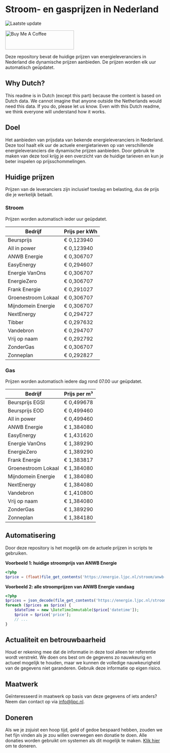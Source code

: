 # Stroom- en gasprijzen in Nederland

![Laatste update](https://img.shields.io/badge/laatste%20update-2025--02--17%2003%3A00%20CET-brightgreen)

<a href="https://www.buymeacoffee.com/Lars-" target="_blank"><img src="https://cdn.buymeacoffee.com/buttons/v2/default-orange.png" alt="Buy Me A Coffee" height="60" style="height: 60px !important;width: 217px !important;" ></a>

Deze repository bevat de huidige prijzen van energieleveranciers in Nederland die dynamische prijzen aanbieden. De prijzen worden elk uur automatisch geüpdatet.

## Why Dutch?

This readme is in Dutch (except this part) because the content is based on Dutch data. We cannot imagine that anyone outside the Netherlands would need this data. If you do, please let us know. Even with this Dutch readme, we think
everyone will understand how it works.

## Doel

Het aanbieden van prijsdata van bekende energieleveranciers in Nederland. Deze tool haalt elk uur de actuele energietarieven op van verschillende energieleveranciers die dynamische prijzen aanbieden. Door gebruik te maken van deze tool
krijg je een overzicht van de huidige tarieven en kun je beter inspelen op prijsschommelingen.

## Huidige prijzen

Prijzen van de leveranciers zijn inclusief toeslag en belasting, dus de prijs die je werkelijk betaalt.

### Stroom

Prijzen worden automatisch ieder uur geüpdatet.

 Bedrijf | Prijs per kWh 
---------|---------------
Beursprijs | € 0,123940
All in power | € 0,123940
ANWB Energie | € 0,306707
EasyEnergy | € 0,294607
Energie VanOns | € 0,306707
EnergieZero | € 0,306707
Frank Energie | € 0,291027
Groenestroom Lokaal | € 0,306707
Mijndomein Energie | € 0,306707
NextEnergy | € 0,294727
Tibber | € 0,297632
Vandebron | € 0,294707
Vrij op naam | € 0,292792
ZonderGas | € 0,306707
Zonneplan | € 0,292827


### Gas

Prijzen worden automatisch iedere dag rond 07.00 uur geüpdatet.

 Bedrijf | Prijs per m³ 
---------|--------------
Beursprijs EGSI | € 0,499678
Beursprijs EOD | € 0,499460
All in power | € 0,499460
ANWB Energie | € 1,384080
EasyEnergy | € 1,431620
Energie VanOns | € 1,389290
EnergieZero | € 1,389290
Frank Energie | € 1,383817
Groenestroom Lokaal | € 1,384080
Mijndomein Energie | € 1,384080
NextEnergy | € 1,384080
Vandebron | € 1,410800
Vrij op naam | € 1,384080
ZonderGas | € 1,389290
Zonneplan | € 1,384180


## Automatisering

Door deze repository is het mogelijk om de actuele prijzen in scripts te gebruiken.

**Voorbeeld 1: huidige stroomprijs van ANWB Energie**

```php
<?php
$price = (float)file_get_contents('https://energie.ljpc.nl/stroom/anwb-energie-nu.txt');

```

**Voorbeeld 2: alle stroomprijzen van ANWB Energie vandaag**

```php
<?php
$prices = json_decode(file_get_contents('https://energie.ljpc.nl/stroom/all-in-power-vandaag.json'),true);
foreach ($prices as $price) {
    $dateTime = new \DateTimeImmutable($price['datetime']);
    $price = $price['price'];
    // ...
}
```

## Actualiteit en betrouwbaarheid

Houd er rekening mee dat de informatie in deze tool alleen ter referentie wordt verstrekt. We doen ons best om de gegevens zo nauwkeurig en actueel mogelijk te houden, maar we kunnen de volledige nauwkeurigheid van de gegevens niet
garanderen. Gebruik deze informatie op eigen risico.

## Maatwerk

Geïnteresseerd in maatwerk op basis van deze gegevens of iets anders? Neem dan contact op
via [info@ljpc.nl](mailto:info@ljpc.nl?subject=Energie%20prijzen).

## Doneren

Als we je zojuist een hoop tijd, geld of gedoe bespaard hebben, zouden we het fijn vinden als je zou willen overwegen een
donatie te doen. Alle donaties worden gebruikt om systemen als dit mogelijk te
maken. [Klik hier](https://www.buymeacoffee.com/Lars-) om te doneren.
